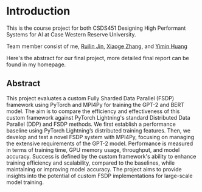 # Introduction

This is the course project for both CSDS451 Designing High Performant Systems for AI
 at Case Western Reserve University.

Team member consist of me, [Ruilin Jin](https://samjin98.github.io/), [Xiaoge Zhang](xxz705@case.edu), and [Yimin Huang](yxh849@case.edu)

Here's the abstract for our final project, more detailed final report can be found in my homepage.

## Abstract

This project evaluates a custom Fully Sharded Data Parallel (FSDP) framework using PyTorch and MPI4Py for training the GPT-2 and BERT model. The aim is to compare the efficiency and effectiveness of this custom framework against PyTorch Lightning's standard Distributed Data Parallel (DDP) and FSDP methods. We first establish a performance baseline using PyTorch Lightning’s distributed training features. Then, we develop and test a novel FSDP system with MPI4Py, focusing on managing the extensive requirements of the GPT-2 model. Performance is measured in terms of training time, GPU memory usage, throughput, and model accuracy. Success is defined by the custom framework's ability to enhance training efficiency and scalability, compared to the baselines, while maintaining or improving model accuracy. The project aims to provide insights into the potential of custom FSDP implementations for large-scale model training.
